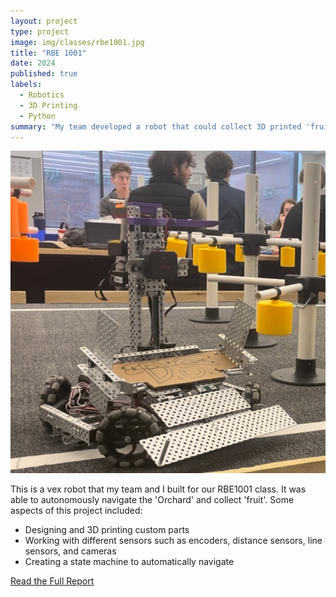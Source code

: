 ```yaml
---
layout: project
type: project
image: img/classes/rbe1001.jpg
title: "RBE 1001"
date: 2024
published: true
labels:
  - Robotics
  - 3D Printing
  - Python
summary: "My team developed a robot that could collect 3D printed 'fruit'."
---
```

<img class="img-fluid" src="../img/classes/rbe1001.jpg">
<br><p>This is a vex robot that my team and I built for our RBE1001 class. It was able to autonomously navigate the 'Orchard' and collect 'fruit'. Some aspects of this project included:
<ul>
  <li>Designing and 3D printing custom parts</li>
  <li>Working with different sensors such as encoders, distance sensors, line sensors, and cameras</li>
  <li>Creating a state machine to automatically navigate</li>
</ul>
<a href="../img/classes/Group_4_Final_Proposal-1.pdf">Read the Full Report</a>
